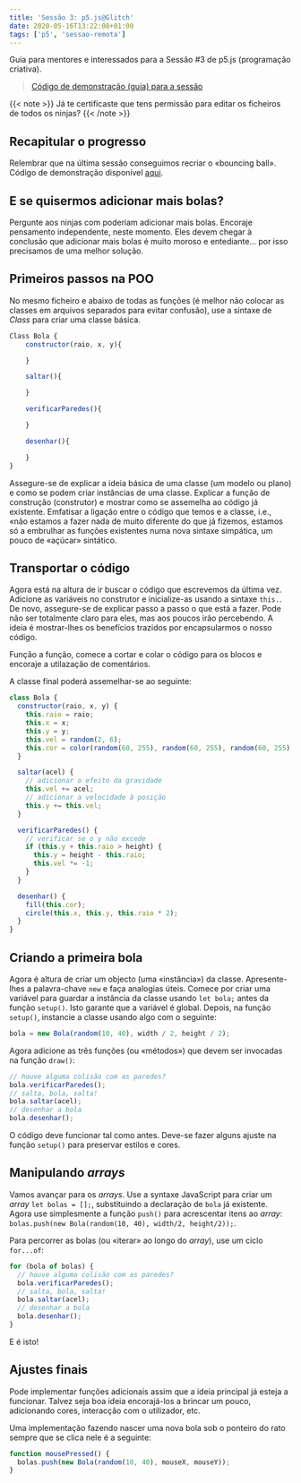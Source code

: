 ```yaml
---
title: 'Sessão 3: p5.js@Glitch'
date: 2020-05-16T13:22:08+01:00
tags: ['p5', 'sessao-remota']
---
```


Guia para mentores e interessados para a Sessão #3 de p5.js (programação criativa).

> [Código de demonstração (guia) para a sessão](https://glitch.com/edit/#!/bola-saltitante-oop)

{{< note >}}
Já te certificaste que tens permissão para editar os ficheiros de todos os ninjas?
{{< /note >}}

## Recapitular o progresso

Relembrar que na última sessão conseguimos recriar o «bouncing ball». Código de demonstração disponível [aqui](https://glitch.com/edit/#!/bola-saltitante).

## E se quisermos adicionar mais bolas?

Pergunte aos ninjas com poderiam adicionar mais bolas. Encoraje pensamento independente, neste momento. Eles devem chegar à conclusão que adicionar mais bolas é muito moroso e entediante… por isso precisamos de uma melhor solução.

## Primeiros passos na POO

No mesmo ficheiro e abaixo de todas as funções (é melhor não colocar as classes em arquivos separados para evitar confusão), use a sintaxe de _Class_ para criar uma classe básica.

```js
Class Bola {
    constructor(raio, x, y){

    }

    saltar(){

    }

    verificarParedes(){

    }

    desenhar(){

    }
}
```

Assegure-se de explicar a ideia básica de uma classe (um modelo ou plano) e como se podem criar instâncias de uma classe. Explicar a função de construção (construtor) e mostrar como se assemelha ao código já existente. Emfatisar a ligação entre o código que temos e a classe, i.e., «não estamos a fazer nada de muito diferente do que já fizemos, estamos só a embrulhar as funções existentes numa nova sintaxe simpática, um pouco de «açúcar» sintático.

## Transportar o código

Agora está na altura de ir buscar o código que escrevemos da última vez. Adicione as variáveis no construtor e inicialize-as usando a sintaxe `this.`. De novo, assegure-se de explicar passo a passo o que está a fazer. Pode não ser totalmente claro para eles, mas aos poucos irão percebendo. A ideia é mostrar-lhes os benefícios trazidos por encapsularmos o nosso código.

Função a função, comece a cortar e colar o código para os blocos e encoraje a utilazação de comentários.

A classe final poderá assemelhar-se ao seguinte:

```js
class Bola {
  constructor(raio, x, y) {
    this.raio = raio;
    this.x = x;
    this.y = y;
    this.vel = random(2, 6);
    this.cor = color(random(60, 255), random(60, 255), random(60, 255));
  }

  saltar(acel) {
    // adicionar o efeito da gravidade
    this.vel += acel;
    // adicionar a velocidade à posição
    this.y += this.vel;
  }

  verificarParedes() {
    // verificar se o y não excede
    if (this.y + this.raio > height) {
      this.y = height - this.raio;
      this.vel *= -1;
    }
  }

  desenhar() {
    fill(this.cor);
    circle(this.x, this.y, this.raio * 2);
  }
}
```

## Criando a primeira bola

Agora é altura de criar um objecto (uma «instância») da classe. Apresente-lhes a palavra-chave `new` e faça analogias úteis. Comece por criar uma variável para guardar a instância da classe usando `let bola;` antes da função `setup()`. Isto garante que a variável é global. Depois, na função `setup()`, instancie a classe usando algo com o seguinte:

```js
bola = new Bola(random(10, 40), width / 2, height / 2);
```

Agora adicione as três funções (ou «métodos») que devem ser invocadas na função `draw()`:

```js
// houve alguma colisão com as paredes?
bola.verificarParedes();
// salta, bola, salta!
bola.saltar(acel);
// desenhar a bola
bola.desenhar();
```

O código deve funcionar tal como antes. Deve-se fazer alguns ajuste na função `setup()` para preservar estilos e cores.

## Manipulando *arrays*

Vamos avançar para os *arrays*. Use a syntaxe JavaScript para criar um *array* `let bolas = [];`, substituindo a declaração de `bola` já existente. Agora use simplesmente a função `push()` para acrescentar itens ao *array*: `bolas.push(new Bola(random(10, 40), width/2, height/2));`.

Para percorrer as bolas (ou «iterar» ao longo do *array*), use um ciclo `for...of`:

```js
for (bola of bolas) {
  // houve alguma colisão com as paredes?
  bola.verificarParedes();
  // salta, bola, salta!
  bola.saltar(acel);
  // desenhar a bola
  bola.desenhar();
}
```

E é isto!

## Ajustes finais

Pode implementar funções adicionais assim que a ideia principal já esteja a funcionar. Talvez seja boa ideia encorajá-los a brincar um pouco, adicionando cores, interacção com o utilizador, etc.

Uma implementação fazendo nascer uma nova bola sob o ponteiro do rato sempre que se clica nele é a seguinte:

```js
function mousePressed() {
  bolas.push(new Bola(random(10, 40), mouseX, mouseY));
}
```
